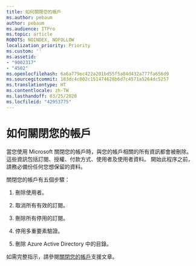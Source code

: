 ```yaml
---
title: 如何關閉您的帳戶
ms.author: pebaum
author: pebaum
ms.audience: ITPro
ms.topic: article
ROBOTS: NOINDEX, NOFOLLOW
localization_priority: Priority
ms.custom: ''
ms.assetid:
- "9002317"
- "4502"
ms.openlocfilehash: 6a6a779ec422a201bd55f5a84d432a777fa656d9
ms.sourcegitcommit: 183dc4c002c151474628b6d7c4571a5264dc5257
ms.translationtype: HT
ms.contentlocale: zh-TW
ms.lasthandoff: 03/25/2020
ms.locfileid: "42953775"
---
```

# <a name="how-to-close-your-account"></a>如何關閉您的帳戶

當您使用 Microsoft 關閉您的帳戶時，與您的帳戶相關的所有資訊都會被刪除。 這些資訊包括訂閱、授權、付款方式、使用者及使用者資料。 開始此程序之前，請務必備份任何您想保留的資料。

關閉您的帳戶有五個步驟：

1. 刪除使用者。

2. 取消所有有效的訂閱。

3. 刪除所有停用的訂閱。

4. 停用多重要素驗證。

5. 刪除 Azure Active Directory 中的目錄。

如需完整指示，請參閱[關閉您的帳戶](https://docs.microsoft.com/microsoft-365/commerce/close-your-account)支援文章。

